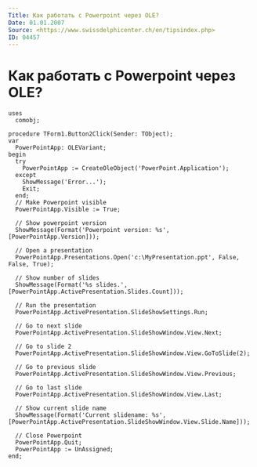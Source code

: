 ```yaml
---
Title: Как работать с Powerpoint через OLE?
Date: 01.01.2007
Source: <https://www.swissdelphicenter.ch/en/tipsindex.php>
ID: 04457
---
```



Как работать с Powerpoint через OLE?
====================================


    uses 
      comobj; 
     
    procedure TForm1.Button2Click(Sender: TObject); 
    var 
      PowerPointApp: OLEVariant; 
    begin 
      try 
        PowerPointApp := CreateOleObject('PowerPoint.Application'); 
      except 
        ShowMessage('Error...'); 
        Exit; 
      end; 
      // Make Powerpoint visible 
      PowerPointApp.Visible := True; 
     
      // Show powerpoint version 
      ShowMessage(Format('Powerpoint version: %s',[PowerPointApp.Version])); 
     
      // Open a presentation 
      PowerPointApp.Presentations.Open('c:\MyPresentation.ppt', False, False, True); 
     
      // Show number of slides 
      ShowMessage(Format('%s slides.',[PowerPointApp.ActivePresentation.Slides.Count])); 
     
      // Run the presentation 
      PowerPointApp.ActivePresentation.SlideShowSettings.Run; 
     
      // Go to next slide 
      PowerPointApp.ActivePresentation.SlideShowWindow.View.Next; 
     
      // Go to slide 2 
      PowerPointApp.ActivePresentation.SlideShowWindow.View.GoToSlide(2); 
     
      // Go to previous slide 
      PowerPointApp.ActivePresentation.SlideShowWindow.View.Previous; 
     
      // Go to last slide 
      PowerPointApp.ActivePresentation.SlideShowWindow.View.Last; 
     
      // Show current slide name 
      ShowMessage(Format('Current slidename: %s',[PowerPointApp.ActivePresentation.SlideShowWindow.View.Slide.Name])); 
     
      // Close Powerpoint 
      PowerPointApp.Quit; 
      PowerPointApp := UnAssigned; 
    end;

